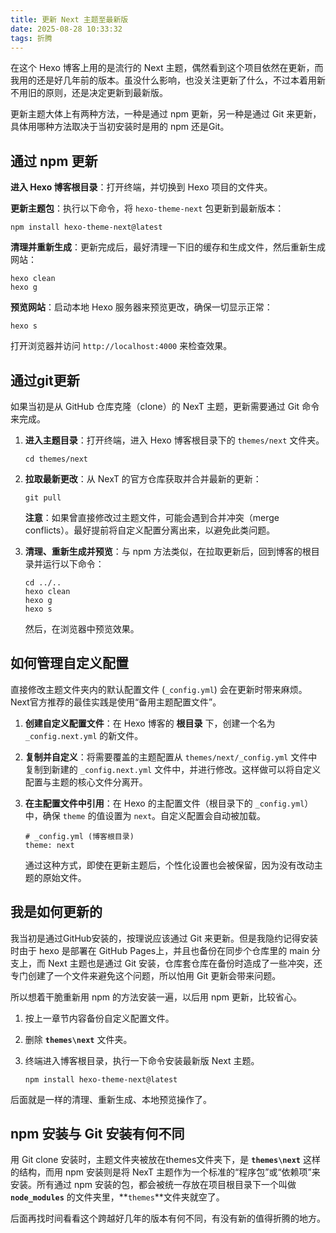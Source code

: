 ```yaml
---
title: 更新 Next 主题至最新版
date: 2025-08-28 10:33:32
tags: 折腾
---
```


在这个 Hexo 博客上用的是流行的 Next 主题，偶然看到这个项目依然在更新，而我用的还是好几年前的版本。虽没什么影响，也没关注更新了什么，不过本着用新不用旧的原则，还是决定更新到最新版。

<!--more-->

更新主题大体上有两种方法，一种是通过 npm 更新，另一种是通过 Git 来更新，具体用哪种方法取决于当初安装时是用的 npm 还是Git。

## 通过 npm 更新

**进入 Hexo 博客根目录**：打开终端，并切换到 Hexo 项目的文件夹。

**更新主题包**：执行以下命令，将 `hexo-theme-next` 包更新到最新版本：

```
npm install hexo-theme-next@latest
```

**清理并重新生成**：更新完成后，最好清理一下旧的缓存和生成文件，然后重新生成网站：

```
hexo clean
hexo g
```

**预览网站**：启动本地 Hexo 服务器来预览更改，确保一切显示正常：

```
hexo s
```

打开浏览器并访问 `http://localhost:4000` 来检查效果。

## 通过git更新

如果当初是从 GitHub 仓库克隆（clone）的 NexT 主题，更新需要通过 Git 命令来完成。

1. **进入主题目录**：打开终端，进入 Hexo 博客根目录下的 `themes/next` 文件夹。

   ```
   cd themes/next
   ```

2. **拉取最新更改**：从 NexT 的官方仓库获取并合并最新的更新：

   ```
   git pull
   ```

   **注意**：如果曾直接修改过主题文件，可能会遇到合并冲突（merge conflicts）。最好提前将自定义配置分离出来，以避免此类问题。

3. **清理、重新生成并预览**：与 npm 方法类似，在拉取更新后，回到博客的根目录并运行以下命令：

   ```
   cd ../..
   hexo clean
   hexo g
   hexo s
   ```

   然后，在浏览器中预览效果。

## 如何管理自定义配置

直接修改主题文件夹内的默认配置文件 (`_config.yml`) 会在更新时带来麻烦。Next官方推荐的最佳实践是使用“备用主题配置文件”。

1. **创建自定义配置文件**：在 Hexo 博客的 **根目录** 下，创建一个名为 `_config.next.yml` 的新文件。

2. **复制并自定义**：将需要覆盖的主题配置从 `themes/next/_config.yml` 文件中复制到新建的 `_config.next.yml` 文件中，并进行修改。这样做可以将自定义配置与主题的核心文件分离开。

3. **在主配置文件中引用**：在 Hexo 的主配置文件（根目录下的 `_config.yml`）中，确保 `theme` 的值设置为 `next`。自定义配置会自动被加载。

   ```
   # _config.yml (博客根目录)
   theme: next
   ```

   通过这种方式，即使在更新主题后，个性化设置也会被保留，因为没有改动主题的原始文件。


## 我是如何更新的

我当初是通过GitHub安装的，按理说应该通过 Git 来更新。但是我隐约记得安装时由于 hexo 是部署在 GitHub Pages上，并且也备份在同步个仓库里的 main 分支上，而 Next 主题也是通过 Git 安装，仓库套仓库在备份时造成了一些冲突，还专门创建了一个文件来避免这个问题，所以怕用 Git 更新会带来问题。

所以想着干脆重新用 npm 的方法安装一遍，以后用 npm 更新，比较省心。

1. 按上一章节内容备份自定义配置文件。

2. 删除 **`themes\next`** 文件夹。

3. 终端进入博客根目录，执行一下命令安装最新版 Next 主题。

   ```
   npm install hexo-theme-next@latest
   ```


后面就是一样的清理、重新生成、本地预览操作了。

## npm 安装与 Git 安装有何不同

用 Git clone 安装时，主题文件夹被放在themes文件夹下，是 **`themes\next`**  这样的结构，而用 npm 安装则是将 NexT 主题作为一个标准的“程序包”或“依赖项”来安装。所有通过 npm 安装的包，都会被统一存放在项目根目录下一个叫做 **`node_modules`** 的文件夹里，**`themes`**文件夹就空了。

后面再找时间看看这个跨越好几年的版本有何不同，有没有新的值得折腾的地方。
